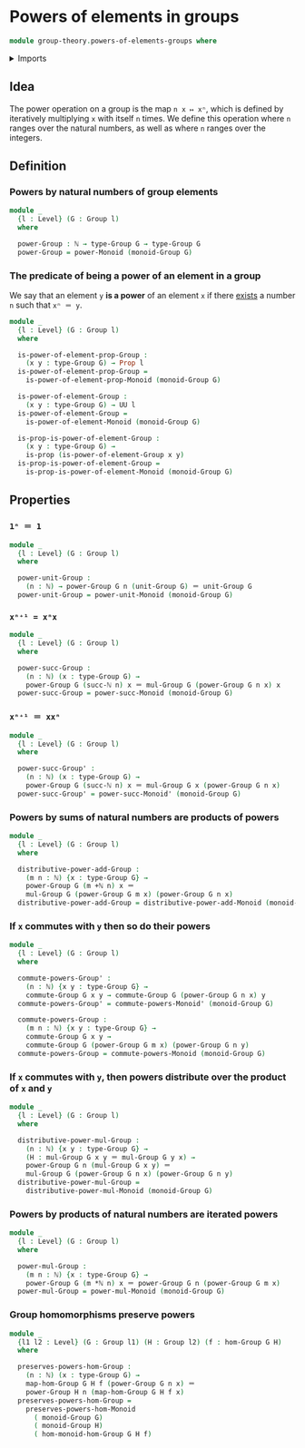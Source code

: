 # Powers of elements in groups

```agda
module group-theory.powers-of-elements-groups where
```

<details><summary>Imports</summary>

```agda
open import elementary-number-theory.addition-natural-numbers
open import elementary-number-theory.multiplication-natural-numbers
open import elementary-number-theory.natural-numbers

open import foundation.identity-types
open import foundation.propositions
open import foundation.universe-levels

open import group-theory.commuting-elements-groups
open import group-theory.groups
open import group-theory.homomorphisms-groups
open import group-theory.powers-of-elements-monoids
```

</details>

## Idea

The power operation on a group is the map `n x ↦ xⁿ`, which is defined by
iteratively multiplying `x` with itself `n` times. We define this operation
where `n` ranges over the natural numbers, as well as where `n` ranges over the
integers.

## Definition

### Powers by natural numbers of group elements

```agda
module _
  {l : Level} (G : Group l)
  where

  power-Group : ℕ → type-Group G → type-Group G
  power-Group = power-Monoid (monoid-Group G)
```

### The predicate of being a power of an element in a group

We say that an element `y` **is a power** of an element `x` if there
[exists](foundation.existential-quantification.md) a number `n` such that
`xⁿ ＝ y`.

```agda
module _
  {l : Level} (G : Group l)
  where

  is-power-of-element-prop-Group :
    (x y : type-Group G) → Prop l
  is-power-of-element-prop-Group =
    is-power-of-element-prop-Monoid (monoid-Group G)

  is-power-of-element-Group :
    (x y : type-Group G) → UU l
  is-power-of-element-Group =
    is-power-of-element-Monoid (monoid-Group G)

  is-prop-is-power-of-element-Group :
    (x y : type-Group G) →
    is-prop (is-power-of-element-Group x y)
  is-prop-is-power-of-element-Group =
    is-prop-is-power-of-element-Monoid (monoid-Group G)
```

## Properties

### `1ⁿ ＝ 1`

```agda
module _
  {l : Level} (G : Group l)
  where

  power-unit-Group :
    (n : ℕ) → power-Group G n (unit-Group G) ＝ unit-Group G
  power-unit-Group = power-unit-Monoid (monoid-Group G)
```

### `xⁿ⁺¹ = xⁿx`

```agda
module _
  {l : Level} (G : Group l)
  where

  power-succ-Group :
    (n : ℕ) (x : type-Group G) →
    power-Group G (succ-ℕ n) x ＝ mul-Group G (power-Group G n x) x
  power-succ-Group = power-succ-Monoid (monoid-Group G)
```

### `xⁿ⁺¹ ＝ xxⁿ`

```agda
module _
  {l : Level} (G : Group l)
  where

  power-succ-Group' :
    (n : ℕ) (x : type-Group G) →
    power-Group G (succ-ℕ n) x ＝ mul-Group G x (power-Group G n x)
  power-succ-Group' = power-succ-Monoid' (monoid-Group G)
```

### Powers by sums of natural numbers are products of powers

```agda
module _
  {l : Level} (G : Group l)
  where

  distributive-power-add-Group :
    (m n : ℕ) {x : type-Group G} →
    power-Group G (m +ℕ n) x ＝
    mul-Group G (power-Group G m x) (power-Group G n x)
  distributive-power-add-Group = distributive-power-add-Monoid (monoid-Group G)
```

### If `x` commutes with `y` then so do their powers

```agda
module _
  {l : Level} (G : Group l)
  where

  commute-powers-Group' :
    (n : ℕ) {x y : type-Group G} →
    commute-Group G x y → commute-Group G (power-Group G n x) y
  commute-powers-Group' = commute-powers-Monoid' (monoid-Group G)

  commute-powers-Group :
    (m n : ℕ) {x y : type-Group G} →
    commute-Group G x y →
    commute-Group G (power-Group G m x) (power-Group G n y)
  commute-powers-Group = commute-powers-Monoid (monoid-Group G)
```

### If `x` commutes with `y`, then powers distribute over the product of `x` and `y`

```agda
module _
  {l : Level} (G : Group l)
  where

  distributive-power-mul-Group :
    (n : ℕ) {x y : type-Group G} →
    (H : mul-Group G x y ＝ mul-Group G y x) →
    power-Group G n (mul-Group G x y) ＝
    mul-Group G (power-Group G n x) (power-Group G n y)
  distributive-power-mul-Group =
    distributive-power-mul-Monoid (monoid-Group G)
```

### Powers by products of natural numbers are iterated powers

```agda
module _
  {l : Level} (G : Group l)
  where

  power-mul-Group :
    (m n : ℕ) {x : type-Group G} →
    power-Group G (m *ℕ n) x ＝ power-Group G n (power-Group G m x)
  power-mul-Group = power-mul-Monoid (monoid-Group G)
```

### Group homomorphisms preserve powers

```agda
module _
  {l1 l2 : Level} (G : Group l1) (H : Group l2) (f : hom-Group G H)
  where

  preserves-powers-hom-Group :
    (n : ℕ) (x : type-Group G) →
    map-hom-Group G H f (power-Group G n x) ＝
    power-Group H n (map-hom-Group G H f x)
  preserves-powers-hom-Group =
    preserves-powers-hom-Monoid
      ( monoid-Group G)
      ( monoid-Group H)
      ( hom-monoid-hom-Group G H f)
```
